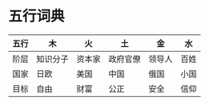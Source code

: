 # 五行词典

|五行|木|火|土|金|水|
|----|----|----|----|----|----|
|阶层|知识分子|资本家|政府官僚|领导人|百姓|
|国家|日欧|美国|中国|俄国|小国|
|目标|自由|财富|公正|安全|信仰|
